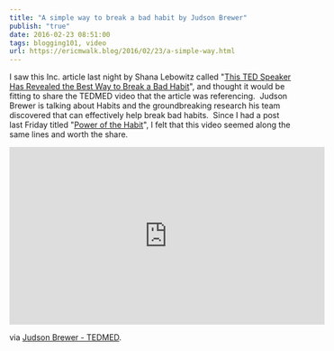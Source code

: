 ```yaml
---
title: "A simple way to break a bad habit by Judson Brewer"
publish: "true"
date: 2016-02-23 08:51:00
tags: blogging101, video
url: https://ericmwalk.blog/2016/02/23/a-simple-way.html
---
```


I saw this Inc. article last night by Shana Lebowitz called "<a href="http://www.inc.com/business-insider/best-way-to-break-bad-habit-ted-talk.html">This TED Speaker Has Revealed the Best Way to Break a Bad Habit</a>", and thought it would be fitting to share the TEDMED video that the article was referencing.  Judson Brewer is talking about Habits and the groundbreaking research his team discovered that can effectively help break bad habits.  Since I had a post last Friday titled "[Power of the Habit](https://ericmwalk.blog/2016/02/19/power-of-the.html)", I felt that this video seemed along the same lines and worth the share.

<iframe width="560" height="315" src="https://www.youtube.com/embed/djnN73GdW7c" title="YouTube video player" frameborder="0" allow="accelerometer; autoplay; clipboard-write; encrypted-media; gyroscope; picture-in-picture" allowfullscreen></iframe>

via [Judson Brewer - TEDMED](http://www.tedmed.com/talks/show?id=526819).